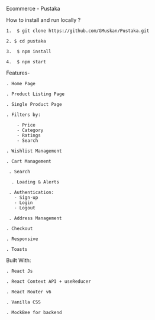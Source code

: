 Ecommerce - Pustaka

 How to install and run locally ?

    1.  $ git clone https://github.com/GMuskan/Pustaka.git

    2. $ cd pustaka

    3.  $ npm install

    4.  $ npm start

 Features-

    . Home Page

    . Product Listing Page

    . Single Product Page

    . Filters by:

        - Price
        - Category
        - Ratings
        - Search

    . Wishlist Management

    . Cart Management

     . Search

      . Loading & Alerts

     . Authentication:
       - Sign-up
       - Login
       - Logout

     . Address Management

    . Checkout

    . Responsive

    . Toasts
    
 Built With: 

    . React Js

    . React Context API + useReducer

    . React Router v6

    . Vanilla CSS

    . MockBee for backend
